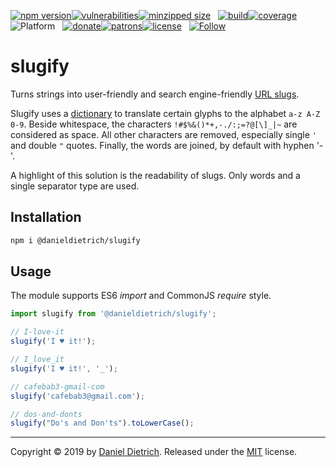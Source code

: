 [![npm version](https://img.shields.io/npm/v/@danieldietrich/slugify?logo=npm&style=flat-square)](https://www.npmjs.com/package/@danieldietrich/slugify/)[![vulnerabilities](https://img.shields.io/snyk/vulnerabilities/npm/@danieldietrich/slugify?style=flat-square)](https://snyk.io/test/npm/@danieldietrich/slugify)[![minzipped size](https://img.shields.io/bundlephobia/minzip/@danieldietrich/slugify?style=flat-square)](https://bundlephobia.com/result?p=@danieldietrich/slugify@latest)
&nbsp;
[![build](https://img.shields.io/travis/danieldietrich/slugify?logo=github&style=flat-square)](https://travis-ci.org/danieldietrich/slugify/)[![coverage](https://img.shields.io/codecov/c/github/danieldietrich/slugify?style=flat-square)](https://codecov.io/gh/danieldietrich/slugify/)
&nbsp;
![Platform](https://img.shields.io/badge/platform-Node%20v10%20+%20Browser%20%28ES6%2fES2015%29-decc47?logo=TypeScript&style=flat-square)
&nbsp;
[![donate](https://img.shields.io/badge/Donate-PayPal-blue.svg?logo=paypal&style=flat-square)](https://paypal.me/danieldietrich13)[![patrons](https://img.shields.io/liberapay/patrons/danieldietrich?style=flat-square)](https://liberapay.com/danieldietrich/)[![license](https://img.shields.io/github/license/danieldietrich/slugify?style=flat-square)](https://opensource.org/licenses/MIT/)
&nbsp;
[![Follow](https://img.shields.io/twitter/follow/danieldietrich?label=Follow&style=social)](https://twitter.com/danieldietrich/)

# slugify

Turns strings into user-friendly and search engine-friendly [URL slugs](https://en.wikipedia.org/wiki/Clean_URL#Slug).

Slugify uses a [dictionary](https://github.com/danieldietrich/slugify/wiki/Dictionary) to translate certain glyphs to the alphabet `a-z A-Z 0-9`. Beside whitespace, the characters `!#$%&()*+,-./:;=?@[\]_|~` are considered as space. All other characters are removed, especially single `'` and double `"` quotes. Finally, the words are joined, by default with hyphen '-'.

A highlight of this solution is the readability of slugs. Only words and a single separator type are used.

## Installation

```bash
npm i @danieldietrich/slugify
```

## Usage

The module supports ES6 _import_ and CommonJS _require_ style.

```ts
import slugify from '@danieldietrich/slugify';

// I-love-it
slugify('I ♥ it!');

// I_love_it
slugify('I ♥ it!', '_');

// cafebab3-gmail-com
slugify('cafebab3@gmail.com');

// dos-and-donts
slugify("Do's and Don'ts").toLowerCase();
```

---

Copyright &copy; 2019 by [Daniel Dietrich](cafebab3@gmail.com). Released under the [MIT](https://opensource.org/licenses/MIT/) license.